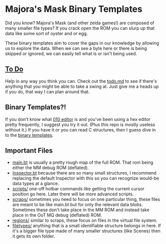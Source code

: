# Majora's Mask Binary Templates
Did you know? Majora's Mask (and other zelda games!) are composed of many smaller file types?
If you crack open the ROM you can slurp up that data like some sort of oyster and or egg.

These binary templates aim to cover the gaps in our knowledge by allowing us to explore the data.
When we can see a byte here or there is being skipped or ignored, we can easily tell what is or isn't being used.

## [To Do](todo.md)
Help in any way you think you can. Check out the [todo.md](todo.md) to see if there's anything that you might be able to take a swing at. Just give me a heads up if you do, that way I can plan around that.

## Binary Templates?!
If you don't know what [010 editor](http://www.sweetscape.com/010editor/) is and you've been using a hex editor pretty frequently,
I suggest you try it out. (Plus this repo is mostly useless without it.) If you have it or you can read C structures,
then I guess dive in to the [binary templates](http://www.sweetscape.com/010editor/templates.html).

## Important Files
* [main.bt](main.bt) is usually a pretty rough map of the full ROM. That rom being either the MM debug ROM (deflated).
* [Inspector.bt](Inspector.bt) because there are so many small structures, I recommend replacing the default Inspector with this so you can recognize would-be data types at a glance.
* [scripts/](scripts/) one-off hotbar commands like getting the current cursor position go here. Later there will be more advanced scripts.
* [scraps/](scraps/) sometimes you need to focus on one particular thing, these files are meant to be like main.bt but for only the relevant data blobs. Sometimes these don't take place in the MM ROM and instead take place in the OoT MQ debug (deflated) ROM.
* [regions/](regions/) similar to scraps, these focus on files in the virtual file system.
* [filetypes/](filetypes/) anything that is a small identifiable structure belongs in here. If it's a bigger file type made of many smaller structures (like Scenes) then it gets its own folder.